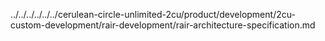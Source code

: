 ../../../../../../cerulean-circle-unlimited-2cu/product/development/2cu-custom-development/rair-development/rair-architecture-specification.md